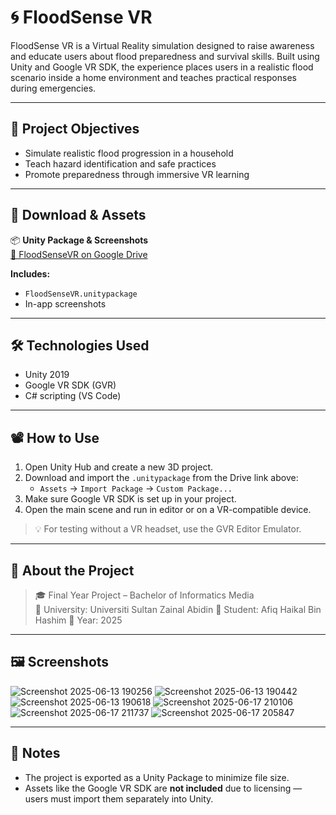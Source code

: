 # 🌀 FloodSense VR

FloodSense VR is a Virtual Reality simulation designed to raise awareness and educate users about flood preparedness and survival skills. Built using Unity and Google VR SDK, the experience places users in a realistic flood scenario inside a home environment and teaches practical responses during emergencies.

---

## 🎯 Project Objectives

- Simulate realistic flood progression in a household
- Teach hazard identification and safe practices
- Promote preparedness through immersive VR learning

---

## 📂 Download & Assets

📦 **Unity Package & Screenshots**  
[🔗 FloodSenseVR on Google Drive](https://drive.google.com/drive/folders/1llQOjhHnmADHyM2xLuJb3oC3jqxfHc80?usp=sharing)

**Includes:**
- `FloodSenseVR.unitypackage`
- In-app screenshots

---

## 🛠️ Technologies Used

- Unity 2019
- Google VR SDK (GVR)
- C# scripting (VS Code)

---

## 📽️ How to Use

1. Open Unity Hub and create a new 3D project.
2. Download and import the `.unitypackage` from the Drive link above:
   - `Assets` → `Import Package` → `Custom Package...`
3. Make sure Google VR SDK is set up in your project.
4. Open the main scene and run in editor or on a VR-compatible device.

> 💡 For testing without a VR headset, use the GVR Editor Emulator.

---

## 🏫 About the Project

> 🎓 Final Year Project – Bachelor of Informatics Media  
> 📍 University: Universiti Sultan Zainal Abidin
> 👤 Student: Afiq Haikal Bin Hashim 
> 📅 Year: 2025

---

## 🖼️ Screenshots

![Screenshot 2025-06-13 190256](https://github.com/user-attachments/assets/7abae4b6-1647-4419-b1bf-ac95907a4fbd)
![Screenshot 2025-06-13 190442](https://github.com/user-attachments/assets/7a72ca17-e1f4-4fd3-b941-d40e34d39231)
![Screenshot 2025-06-13 190618](https://github.com/user-attachments/assets/2d31e0aa-7da5-43d6-8b12-f1587e6e4763)
![Screenshot 2025-06-17 210106](https://github.com/user-attachments/assets/c1703e0c-6133-4d51-9825-eb583fd3ac8e)
![Screenshot 2025-06-17 211737](https://github.com/user-attachments/assets/21c0eb83-a6a3-4057-9c52-9f2947709fa7)
![Screenshot 2025-06-17 205847](https://github.com/user-attachments/assets/dc7deb1b-628b-4f01-83b6-97e5241cd9c5)


---

## 📌 Notes

- The project is exported as a Unity Package to minimize file size.
- Assets like the Google VR SDK are **not included** due to licensing — users must import them separately into Unity.
